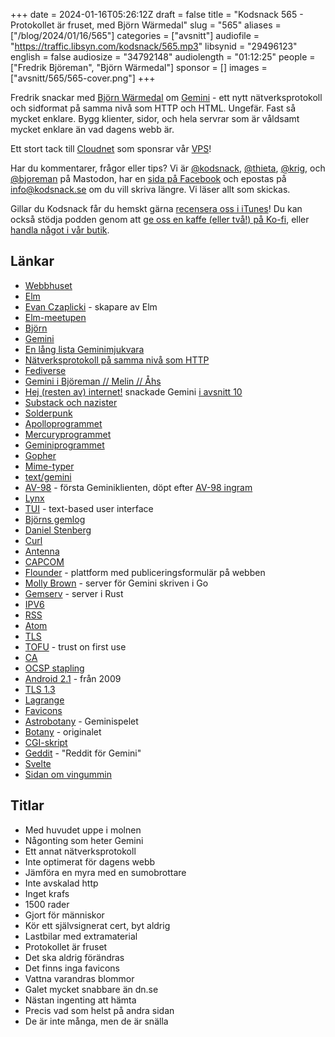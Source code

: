 +++
date = 2024-01-16T05:26:12Z
draft = false
title = "Kodsnack 565 - Protokollet är fruset, med Björn Wärmedal"
slug = "565"
aliases = ["/blog/2024/01/16/565"]
categories = ["avsnitt"]
audiofile = "https://traffic.libsyn.com/kodsnack/565.mp3"
libsynid = "29496123"
english = false
audiosize = "34792148"
audiolength = "01:12:25"
people = ["Fredrik Björeman", "Björn Wärmedal"]
sponsor = []
images = ["avsnitt/565/565-cover.png"]
+++

Fredrik snackar med [Björn Wärmedal](https://warmedal.se/~bjorn/) om [Gemini](https://geminiprotocol.net/history/) - ett nytt nätverksprotokoll och sidformat på samma nivå som HTTP och HTML. Ungefär. Fast så mycket enklare. Bygg klienter, sidor, och hela servrar som är våldsamt mycket enklare än vad dagens webb är.

Ett stort tack till [Cloudnet](https://www.cloudnet.se) som sponsrar vår [VPS](https://en.wikipedia.org/wiki/Virtual_private_server)!

Har du kommentarer, frågor eller tips? Vi är [@kodsnack](https://social.podsnack.se/@kodsnack), [@thieta](https://6510.nu/@thieta), [@krig](https://6510.nu/@krig), och [@bjoreman](https://toot.cafe/@bjoreman) på Mastodon, har en [sida på Facebook](https://www.facebook.com/) och epostas på [info@kodsnack.se](mailto:info@kodsnack.se) om du vill skriva längre. Vi läser allt som skickas.

Gillar du Kodsnack får du hemskt gärna [recensera oss i iTunes](https://itunes.apple.com/se/podcast/kodsnack/id561631498?l=en)! Du kan också stödja podden genom att <a href="https://ko-fi.com/kodsnack" rel="payment">ge oss en kaffe (eller två!) på Ko-fi</a>, eller [handla något i vår butik](https://shop.spreadshirt.se/kodsnack/).

## Länkar ##
* [Webbhuset](https://webbhuset.se/)
* [Elm](https://elm-lang.org/)
* [Evan Czaplicki](https://github.com/evancz) - skapare av Elm
* [Elm-meetupen](https://www.meetup.com/webbhuset/events/298323956)
* [Björn](https://warmedal.se/~bjorn/)
* [Gemini](https://geminiprotocol.net/history/)
* [En lång lista Geminimjukvara](https://geminiprotocol.net/software/)
* [Nätverksprotokoll på samma nivå som HTTP](https://en.wikipedia.org/wiki/Application_layer)
* [Fediverse](https://en.wikipedia.org/wiki/Fediverse)
* [Gemini i Björeman // Melin // Åhs](https://www.bjoremanmelin.se/podcast/avsnitt-242-ingen-relation-till-boba-fett.html)
* [Hej (resten av) internet!](https://hejinter.net/) snackade Gemini [i avsnitt 10](https://hejinter.net/avsnitt-10/)
* [Substack och nazister](https://www.theguardian.com/media/2024/jan/12/casey-newton-quits-substack-nazi-newsletter)
* [Solderpunk](https://zaibatsu.circumlunar.space/~solderpunk/)
* [Apolloprogrammet](https://en.wikipedia.org/wiki/Apollo_program)
* [Mercuryprogrammet](https://en.wikipedia.org/wiki/Project_Mercury)
* [Geminiprogrammet](https://en.wikipedia.org/wiki/Project_Gemini)
* [Gopher](https://en.wikipedia.org/wiki/Gopher_%28protocol%29)
* [Mime-typer](https://en.wikipedia.org/wiki/Media_type)
* [text/gemini](https://geminiprotocol.net/docs/gemtext.gmi)
* [AV-98](https://tildegit.org/solderpunk/AV-98) - första Geminiklienten, döpt efter [AV-98 ingram](https://patlabor.fandom.com/wiki/AV-98_Ingram)
* [Lynx](https://en.wikipedia.org/wiki/Lynx_%28web_browser%29)
* [TUI](https://en.wikipedia.org/wiki/Text-based_user_interface) - text-based user interface
* [Björns gemlog](gemini://warmedal.se/~bjorn/)
* [Daniel Stenberg](https://daniel.haxx.se/)
* [Curl](https://en.wikipedia.org/wiki/CURL)
* [Antenna](https://warmedal.se/~bjorn/posts/announcing-antenna.html)
* [CAPCOM](https://tildegit.org/solderpunk/CAPCOM)
* [Flounder](https://flounder.online/) - plattform med publiceringsformulär på webben
* [Molly Brown](https://tildegit.org/solderpunk/molly-brown) - server för Gemini skriven i Go
* [Gemserv](https://sr.ht/~int80h/gemserv/) - server i Rust
* [IPV6](https://en.wikipedia.org/wiki/IPv6)
* [RSS](https://en.wikipedia.org/wiki/RSS)
* [Atom](https://en.wikipedia.org/wiki/Atom_%28web_standard%29)
* [TLS](https://en.wikipedia.org/wiki/Transport_Layer_Security)
* [TOFU](https://en.wikipedia.org/wiki/Trust_on_first_use) - trust on first use
* [CA](https://en.wikipedia.org/wiki/Certificate_authority)
* [OCSP stapling](https://en.wikipedia.org/wiki/OCSP_stapling)
* [Android 2.1](https://en.wikipedia.org/wiki/Android_Eclair) - från 2009
* [TLS 1.3](https://en.wikipedia.org/wiki/Transport_Layer_Security#TLS_1.3)
* [Lagrange](https://gmi.skyjake.fi/lagrange/)
* [Favicons](https://en.wikipedia.org/wiki/Favicon)
* [Astrobotany](gemini://astrobotany.mozz.us/) - Geminispelet
* [Botany](https://github.com/jifunks/botany) - originalet
* [CGI-skript](https://en.wikipedia.org/wiki/Common_Gateway_Interface)
* [Geddit](https://github.com/pitr/geddit) - "Reddit för Gemini"
* [Svelte](https://svelte.dev/)
* [Sidan om vingummin](https://warmedal.se/~bjorn/posts/2023-12-01-wine-gums-ranked.html)

## Titlar ##
* Med huvudet uppe i molnen
* Någonting som heter Gemini
* Ett annat nätverksprotokoll
* Inte optimerat för dagens webb
* Jämföra en myra med en sumobrottare
* Inte avskalad http
* Inget krafs
* 1500 rader
* Gjort för människor
* Kör ett självsignerat cert, byt aldrig
* Lastbilar med extramaterial
* Protokollet är fruset
* Det ska aldrig förändras
* Det finns inga favicons
* Vattna varandras blommor
* Galet mycket snabbare än dn.se
* Nästan ingenting att hämta
* Precis vad som helst på andra sidan
* De är inte många, men de är snälla